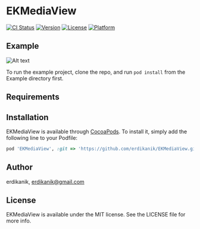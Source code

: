 # EKMediaView

[![CI Status](http://img.shields.io/travis/erdikanik/EKMediaView.svg?style=flat)](https://travis-ci.org/erdikanik/EKMediaView)
[![Version](https://img.shields.io/cocoapods/v/EKMediaView.svg?style=flat)](http://cocoapods.org/pods/EKMediaView)
[![License](https://img.shields.io/cocoapods/l/EKMediaView.svg?style=flat)](http://cocoapods.org/pods/EKMediaView)
[![Platform](https://img.shields.io/cocoapods/p/EKMediaView.svg?style=flat)](http://cocoapods.org/pods/EKMediaView)

## Example

![Alt text](../master/Gifs/paging.gif)

To run the example project, clone the repo, and run `pod install` from the Example directory first.

## Requirements

## Installation

EKMediaView is available through [CocoaPods](http://cocoapods.org). To install
it, simply add the following line to your Podfile:

```ruby
pod 'EKMediaView', :git => 'https://github.com/erdikanik/EKMediaView.git'
```

## Author

erdikanik, erdikanik@gmail.com

## License

EKMediaView is available under the MIT license. See the LICENSE file for more info.
